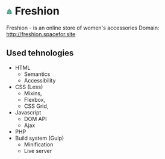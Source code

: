 # ![Freshion logo](https://github.com/VadimOleynik/Freshion/blob/master/src/favicon-16x16.png) Freshion
Freshion - is an online store of women's accessories
Domain: http://freshion.spacefor.site
## Used tehnologies
* HTML
  * Semantics
  * Accessibility
* CSS (Less)
  * Mixins,
  * Flexbox,
  * CSS Grid,
* Javascript
  * DOM API
  * Ajax
* PHP
* Build system (Gulp)
  * Minification
  * Live server
